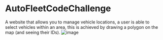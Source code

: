 # AutoFleetCodeChallenge
A website that allows you to   manage vehicle locations, a user is able to select vehicles within an area, this is achieved by drawing a polygon on the map (and seeing their IDs).
![image](https://user-images.githubusercontent.com/86965425/141110946-058a0d6e-7480-4be8-9d9d-76be675ba1aa.png)
